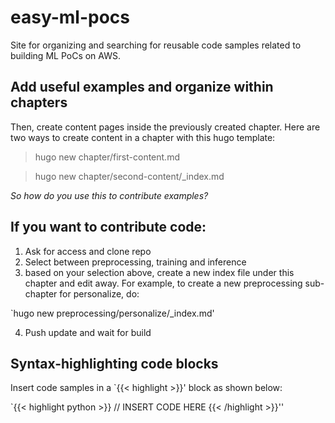 # easy-ml-pocs
Site for organizing and searching for reusable code samples related to building ML PoCs on AWS.

## Add useful examples and organize within chapters
Then, create content pages inside the previously created chapter. Here are two ways to create content in a chapter with this hugo template:

> hugo new chapter/first-content.md

> hugo new chapter/second-content/_index.md

*So how do you use this to contribute examples?*

## If you want to contribute code:

1. Ask for access and clone repo
2. Select between preprocessing, training and inference
3. based on your selection above, create a new index file under this chapter and edit away. For example, to create a new preprocessing sub-chapter for personalize, do:

`hugo new preprocessing/personalize/_index.md'

4. Push update and wait for build

## Syntax-highlighting code blocks

Insert code samples in a `{{< highlight >}}' block as shown below:

`{{< highlight python >}}
// INSERT CODE HERE
{{< /highlight >}}''
